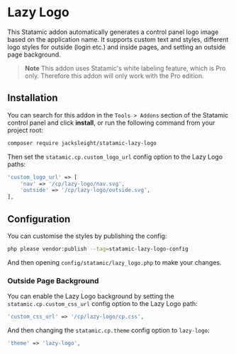 <!-- statamic:hide -->

# Lazy Logo 

<!-- /statamic:hide -->

This Statamic addon automatically generates a control panel logo image based on the application name. It supports custom text and styles, different logo styles for outside (login etc.) and inside pages, and setting an outside page background.

> **Note**
> This addon uses Statamic's white labeling feature, which is Pro only. Therefore this addon will only work with the Pro edition.

## Installation

You can search for this addon in the `Tools > Addons` section of the Statamic control panel and click **install**, or run the following command from your project root:

```bash
composer require jacksleight/statamic-lazy-logo
```

Then set the `statamic.cp.custom_logo_url` config option to the Lazy Logo paths:

```php
'custom_logo_url' => [
    'nav' => '/cp/lazy-logo/nav.svg',
    'outside' => '/cp/lazy-logo/outside.svg',
],
```

## Configuration

You can customise the styles by publishing the config:

```bash
php please vendor:publish --tag=statamic-lazy-logo-config
```

And then opening `config/statamic/lazy_logo.php` to make your changes.

### Outside Page Background

You can enable the Lazy Logo background by setting the `statamic.cp.custom_css_url` config option to the Lazy Logo path:

```php
'custom_css_url' => '/cp/lazy-logo/cp.css',
```

And then changing the `statamic.cp.theme` config option to `lazy-logo`:

```php
'theme' => 'lazy-logo',
```
